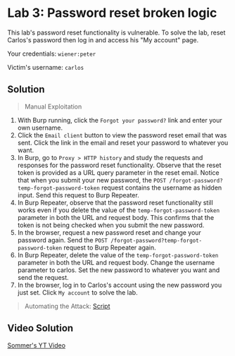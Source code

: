 # Lab 3: Password reset broken logic
This lab's password reset functionality is vulnerable. To solve the lab, reset Carlos's password then log in and access his "My account" page.

Your credentials: `wiener:peter`

Victim's username: `carlos`

## Solution
> Manual Exploitation
1. With Burp running, click the `Forgot your password?` link and enter your own username.
2. Click the `Email client` button to view the password reset email that was sent. Click the link in the email and reset your password to whatever you want.
3. In Burp, go to `Proxy > HTTP history` and study the requests and responses for the password reset functionality. Observe that the reset token is provided as a URL query parameter in the reset email. Notice that when you submit your new password, the `POST /forgot-password?temp-forgot-password-token` request contains the username as hidden input. Send this request to Burp Repeater.
4. In Burp Repeater, observe that the password reset functionality still works even if you delete the value of the `temp-forgot-password-token` parameter in both the URL and request body. This confirms that the token is not being checked when you submit the new password.
5. In the browser, request a new password reset and change your password again. Send the `POST /forgot-password?temp-forgot-password-token` request to Burp Repeater again.
6. In Burp Repeater, delete the value of the `temp-forgot-password-token` parameter in both the URL and request body. Change the username parameter to carlos. Set the new password to whatever you want and send the request.
7. In the browser, log in to Carlos's account using the new password you just set. Click `My account` to solve the lab.

> Automating the Attack: [Script](https://github.com/darshannn10/PortSwiggers-Web-Sec-Academy/blob/main/Authentication/lab-03/auth-lab-03.py)

## Video Solution
[Sommer's YT Video](https://youtu.be/zoW8vP26uRU)
